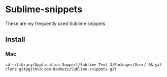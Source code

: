 # Sublime-snippets

These are my frequently used Sublime snippets.

## Install
### Mac
```cd ~/Library/Application Support/Sublime Text 3/Packages/User/ && git clone git@github.com:Badmuts/Sublime-snippets.git```
